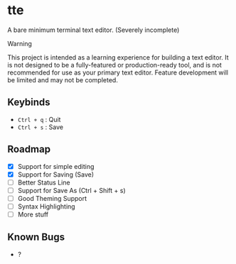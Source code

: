 # tte

A bare minimum terminal text editor. (Severely incomplete)

> [!WARNING]
> This project is intended as a learning experience for building a text editor. It is not designed to be a fully-featured or production-ready tool, and is not recommended for use as your primary text editor. Feature development will be limited and may not be completed.

## Keybinds

- `Ctrl + q` : Quit
- `Ctrl + s` : Save

## Roadmap

- [x] Support for simple editing
- [x] Support for Saving (Save)
- [ ] Better Status Line
- [ ] Support for Save As (Ctrl + Shift + s)
- [ ] Good Theming Support
- [ ] Syntax Highlighting
- [ ] More stuff

## Known Bugs

- ?
